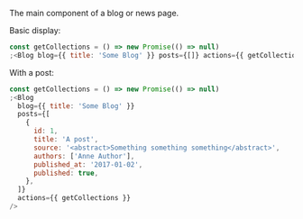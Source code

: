 The main component of a blog or news page.

Basic display:

```js
const getCollections = () => new Promise(() => null)
;<Blog blog={{ title: 'Some Blog' }} posts={[]} actions={{ getCollections }} />
```

With a post:

```js
const getCollections = () => new Promise(() => null)
;<Blog
  blog={{ title: 'Some Blog' }}
  posts={[
    {
      id: 1,
      title: 'A post',
      source: '<abstract>Something something something</abstract>',
      authors: ['Anne Author'],
      published_at: '2017-01-02',
      published: true,
    },
  ]}
  actions={{ getCollections }}
/>
```
